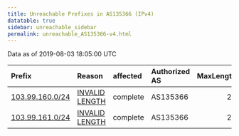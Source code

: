 ```yaml
---
title: Unreachable Prefixes in AS135366 (IPv4)
datatable: true
sidebar: unreachable_sidebar
permalink: unreachable_AS135366-v4.html
---
```


Data as of 2019-08-03 18:05:00 UTC


<div class="datatable-begin"></div>

| Prefix                                                   | Reason                                                                                                     | affected   | Authorized AS   |   MaxLength | Anchor                                       |   unreachable /24s |
|:---------------------------------------------------------|:-----------------------------------------------------------------------------------------------------------|:-----------|:----------------|------------:|:---------------------------------------------|-------------------:|
| [103.99.160.0/24](https://stat.ripe.net/103.99.160.0/24) | [INVALID LENGTH](https://rpki-validator.ripe.net/announcement-preview?asn=AS135366&prefix=103.99.160.0/24) | complete   | AS135366        |          22 | [APNIC](unreachable_APNIC_RPKI_Root-v4.html) |                  1 |
| [103.99.161.0/24](https://stat.ripe.net/103.99.161.0/24) | [INVALID LENGTH](https://rpki-validator.ripe.net/announcement-preview?asn=AS135366&prefix=103.99.161.0/24) | complete   | AS135366        |          22 | [APNIC](unreachable_APNIC_RPKI_Root-v4.html) |                  1 |

<div class="datatable-end"></div>